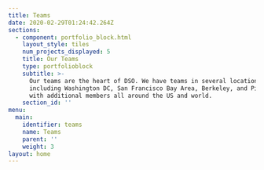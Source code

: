 ```yaml
---
title: Teams
date: 2020-02-29T01:24:42.264Z
sections:
  - component: portfolio_block.html
    layout_style: tiles
    num_projects_displayed: 5
    title: Our Teams
    type: portfolioblock
    subtitle: >-
      Our teams are the heart of DSO. We have teams in several locations
      including Washington DC, San Francisco Bay Area, Berkeley, and Pittsburgh
      with additional members all around the US and world.
    section_id: ''
menu:
  main:
    identifier: teams
    name: Teams
    parent: ''
    weight: 3
layout: home
---
```


